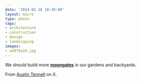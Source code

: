```yaml
---
date: '2024-02-26 10:30:00'
layout: micro
type: photo
tags:
- architecture
- construction
- design
- landscaping
images:
- ae075e2d.jpg
---
```


We should build more **[moongates](https://en.wikipedia.org/wiki/Moon_gate)** in our gardens and backyards.

From [Austin Tennell](https://twitter.com/AustinTunnell/status/1758893531886752044) on X.
